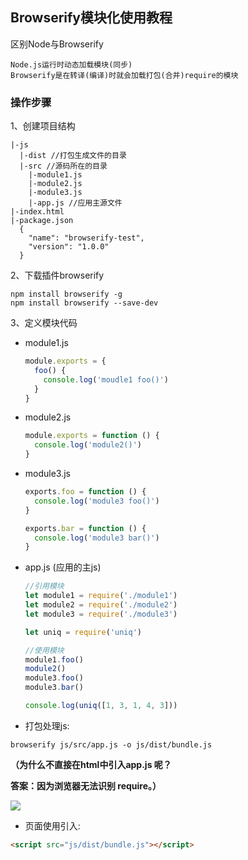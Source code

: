 ## Browserify模块化使用教程

区别Node与Browserify

	Node.js运行时动态加载模块(同步)
	Browserify是在转译(编译)时就会加载打包(合并)require的模块


### 操作步骤

1、创建项目结构
```
|-js
  |-dist //打包生成文件的目录
  |-src //源码所在的目录
    |-module1.js
    |-module2.js
    |-module3.js
    |-app.js //应用主源文件
|-index.html
|-package.json
  {
    "name": "browserify-test",
    "version": "1.0.0"
  }
```


2、下载插件browserify

```
npm install browserify -g
npm install browserify --save-dev
```



3、定义模块代码
* module1.js
  ```js
  module.exports = {
    foo() {
      console.log('moudle1 foo()')
    }
  }
  ```
* module2.js
  ```js
  module.exports = function () {
    console.log('module2()')
  }
  ```
* module3.js
  ```js
  exports.foo = function () {
    console.log('module3 foo()')
  }

  exports.bar = function () {
    console.log('module3 bar()')
  }
  ```
* app.js (应用的主js)
  ```js
  //引用模块
  let module1 = require('./module1')
  let module2 = require('./module2')
  let module3 = require('./module3')

  let uniq = require('uniq')

  //使用模块
  module1.foo()
  module2()
  module3.foo()
  module3.bar()

  console.log(uniq([1, 3, 1, 4, 3]))
  ```


* 打包处理js:

```
browserify js/src/app.js -o js/dist/bundle.js
```

**（为什么不直接在html中引入app.js 呢？**

**答案：因为浏览器无法识别 require。）**

![](images/1.png)





- 页面使用引入:

```html
<script src="js/dist/bundle.js"></script> 
```
